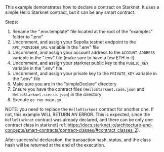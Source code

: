 This example demonstrates how to declare a contract on Starknet. It uses a simple Hello Starknet contract, but it can be any smart contract.

Steps:
1. Rename the ".env.template" file located at the root of the "examples" folder to ".env"
1. Uncomment, and assign your Sepolia testnet endpoint to the `RPC_PROVIDER_URL` variable in the ".env" file
1. Uncomment, and assign your account address to the `ACCOUNT_ADDRESS` variable in the ".env" file (make sure to have a few ETH in it)
1. Uncomment, and assign your starknet public key to the `PUBLIC_KEY` variable in the ".env" file
1. Uncomment, and assign your private key to the `PRIVATE_KEY` variable in the ".env" file
1. Make sure you are in the "simpleDeclare" directory
1. Ensure you have the contract files (`HelloStarknet.casm.json` and `HelloStarknet.sierra.json`) in the directory
1. Execute `go run main.go`

NOTE: you need to replace the `HelloStarknet` contract for another one. If not, this example WILL RETURN AN ERROR.
This is expected, since the `HelloStarknet` contract was already declared, and there can be only one contract class
in starknet( ref: https://docs.starknet.io/architecture-and-concepts/smart-contracts/contract-classes/#contract_classes_2).

After successful declaration, the transaction hash, status, and the class hash will be returned at the end of the execution.